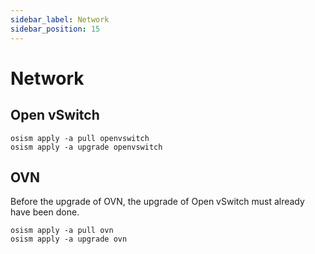 ```yaml
---
sidebar_label: Network
sidebar_position: 15
---
```


# Network

## Open vSwitch

```
osism apply -a pull openvswitch
osism apply -a upgrade openvswitch
```

## OVN

Before the upgrade of OVN, the upgrade of Open vSwitch must already have been done.

```
osism apply -a pull ovn
osism apply -a upgrade ovn
```
